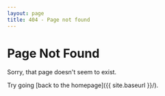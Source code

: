 ```yaml
---
layout: page
title: 404 - Page not found
---
```


# Page Not Found

Sorry, that page doesn't seem to exist.

Try going [back to the homepage]({{ site.baseurl }}/).

<!--[<img src="{{ site.baseurl }}/images/404.jpg" alt="Constructocat by https://github.com/jasoncostello" style="width: 400px;"/>]({{ site.baseurl }}/)-->